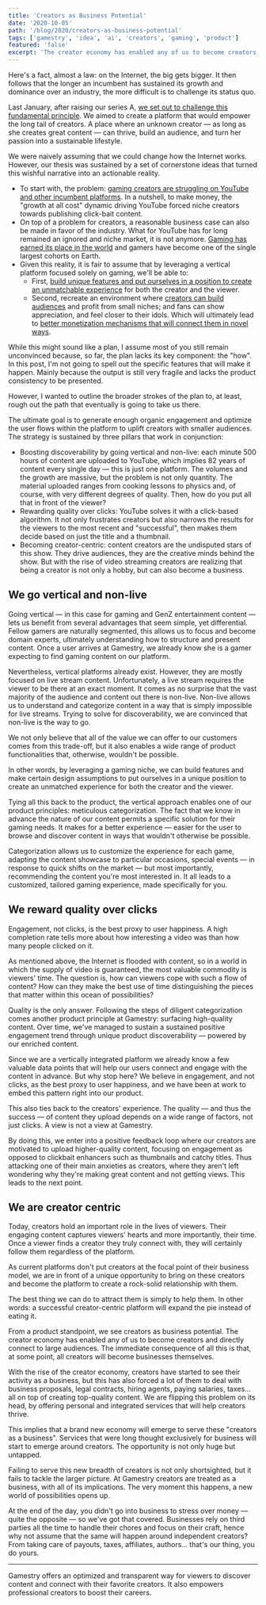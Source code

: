 ```yaml
---
title: 'Creators as Business Potential'
date: '2020-10-05'
path: '/blog/2020/creators-as-business-potential'
tags: ['gamestry', 'idea', 'ai', 'creators', 'gaming', 'product']
featured: 'false'
excerpt: 'The creator economy has enabled any of us to become creators and directly connect to large audiences. The immediate consequence of all this is that, at some point, all creators will become business themselves.'
---
```


Here's a fact, almost a law: on the Internet, the big gets bigger. It then follows that the longer an incumbent has sustained its growth and dominance over an industry, the more difficult is to challenge its status quo.

Last January, after raising our series A, [we set out to challenge this fundamental principle](/blog/2020/what-gamestry-is-about). We aimed to create a platform that would empower the long tail of creators. A place where an unknown creator — as long as she creates great content — can thrive, build an audience, and turn her passion into a sustainable lifestyle.

We were naively assuming that we could change how the Internet works. However, our thesis was sustained by a set of cornerstone ideas that turned this wishful narrative into an actionable reality.

- To start with, the problem: [gaming creators are struggling on YouTube and other incumbent platforms](/blog/2020/creators-are-struggling). In a nutshell, to make money, the "growth at all cost" dynamic driving YouTube forced niche creators towards publishing click-bait content.
- On top of a problem for creators, a reasonable business case can also be made in favor of the industry. What for YouTube has for long remained an ignored and niche market, it is not anymore. [Gaming has earned its place in the world](/blog/2020/empowering-creators) and gamers have become one of the single largest cohorts on Earth.
- Given this reality, it is fair to assume that by leveraging a vertical platform focused solely on gaming, we'll be able to:
  - First, [build unique features and put ourselves in a position to create an unmatchable experience](/blog/2020/attracting-and-retaining-creators) for both the creator and the viewer.
  - Second, recreate an environment where [creators can build audiences](/blog/2020/audience) and profit from small niches; and fans can show appreciation, and feel closer to their idols. Which will ultimately lead to [better monetization mechanisms that will connect them in novel ways](/blog/2020/youtube-wont-work).

While this might sound like a plan, I assume most of you still remain unconvinced because, so far, the plan lacks its key component: the "how". In this post, I'm not going to spell out the specific features that will make it happen. Mainly because the output is still very fragile and lacks the product consistency to be presented.

However, I wanted to outline the broader strokes of the plan to, at least, rough out the path that eventually is going to take us there.

The ultimate goal is to generate enough organic engagement and optimize the user flows within the platform to uplift creators with smaller audiences. The strategy is sustained by three pillars that work in conjunction:

- Boosting discoverability by going vertical and non-live: each minute 500 hours of content are uploaded to YouTube, which implies 82 years of content every single day — this is just one platform. The volumes and the growth are massive, but the problem is not only quantity. The material uploaded ranges from cooking lessons to physics and, of course, with very different degrees of quality. Then, how do you put all that in front of the viewer?
- Rewarding quality over clicks: YouTube solves it with a click-based algorithm. It not only frustrates creators but also narrows the results for the viewers to the most recent and "successful", then makes them decide based on just the title and a thumbnail.
- Becoming creator-centric: content creators are the undisputed stars of this show. They drive audiences, they are the creative minds behind the show. But with the rise of video streaming creators are realizing that being a creator is not only a hobby, but can also become a business.

## We go vertical and non-live

Going vertical — in this case for gaming and GenZ entertainment content — lets us benefit from several advantages that seem simple, yet differential. Fellow gamers are naturally segmented, this allows us to focus and become domain experts, ultimately understanding how to structure and present content. Once a user arrives at Gamestry, we already know she is a gamer expecting to find gaming content on our platform.

Nevertheless, vertical platforms already exist. However, they are mostly focused on live stream content. Unfortunately, a live stream requires the viewer to be there at an exact moment. It comes as no surprise that the vast majority of the audience and content out there is non-live.
Non-live allows us to understand and categorize content in a way that is simply impossible for live streams. Trying to solve for discoverability, we are convinced that non-live is the way to go.

We not only believe that all of the value we can offer to our customers comes from this trade-off, but it also enables a wide range of product functionalities that, otherwise, wouldn't be possible.

In other words, by leveraging a gaming niche, we can build features and make certain design assumptions to put ourselves in a unique position to create an unmatched experience for both the creator and the viewer.

Tying all this back to the product, the vertical approach enables one of our product principles: meticulous categorization. The fact that we know in advance the nature of our content permits a specific solution for their gaming needs. It makes for a better experience — easier for the user to browse and discover content in ways that wouldn't otherwise be possible.

Categorization allows us to customize the experience for each game, adapting the content showcase to particular occasions, special events — in response to quick shifts on the market — but most importantly, recommending the content you're most interested in. It all leads to a customized, tailored gaming experience, made specifically for you.

## We reward quality over clicks

Engagement, not clicks, is the best proxy to user happiness. A high completion rate tells more about how interesting a video was than how many people clicked on it.

As mentioned above, the Internet is flooded with content, so in a world in which the supply of video is guaranteed, the most valuable commodity is viewers' time. The question is, how can viewers cope with such a flow of content? How can they make the best use of time distinguishing the pieces that matter within this ocean of possibilities?

Quality is the only answer. Following the steps of diligent categorization comes another product principle at Gamestry: surfacing high-quality content. Over time, we've managed to sustain a sustained positive engagement trend through unique product discoverability — powered by our enriched content.

Since we are a vertically integrated platform we already know a few valuable data points that will help our users connect and engage with the content in advance. But why stop here? We believe in engagement, and not clicks, as the best proxy to user happiness, and we have been at work to embed this pattern right into our product.

This also ties back to the creators' experience. The quality — and thus the success — of content they upload depends on a wide range of factors, not just clicks. A view is not a view at Gamestry.

By doing this, we enter into a positive feedback loop where our creators are motivated to upload higher-quality content, focusing on engagement as opposed to clickbait enhancers such as thumbnails and catchy titles. Thus attacking one of their main anxieties as creators, where they aren't left wondering why they're making great content and not getting views. This leads to the next point.

## We are creator centric

Today, creators hold an important role in the lives of viewers. Their engaging content captures viewers' hearts and more importantly, their time. Once a viewer finds a creator they truly connect with, they will certainly follow them regardless of the platform.

As current platforms don't put creators at the focal point of their business model, we are in front of a unique opportunity to bring on these creators and become the platform to create a rock-solid relationship with them.

The best thing we can do to attract them is simply to help them. In other words: a successful creator-centric platform will expand the pie instead of eating it.

From a product standpoint, we see creators as business potential. The creator economy has enabled any of us to become creators and directly connect to large audiences. The immediate consequence of all this is that, at some point, all creators will become businesses themselves.

With the rise of the creator economy, creators have started to see their activity as a business, but this has also forced a lot of them to deal with business proposals, legal contracts, hiring agents, paying salaries, taxes... all on top of creating top-quality content. We are flipping this problem on its head, by offering personal and integrated services that will help creators thrive.

This implies that a brand new economy will emerge to serve these "creators as a business". Services that were long thought exclusively for business will start to emerge around creators. The opportunity is not only huge but untapped.

Failing to serve this new breadth of creators is not only shortsighted, but it fails to tackle the larger picture. At Gamestry creators are treated as a business, with all of its implications. The very moment this happens, a new world of possibilities opens up.

At the end of the day, you didn't go into business to stress over money — quite the opposite — so we've got that covered. Businesses rely on third parties all the time to handle their chores and focus on their craft, hence why not assume that the same will happen around independent creators? From taking care of payouts, taxes, affiliates, authors… that's our thing, you do yours.

---

Gamestry offers an optimized and transparent way for viewers to discover content and connect with their favorite creators. It also empowers professional creators to boost their careers.
